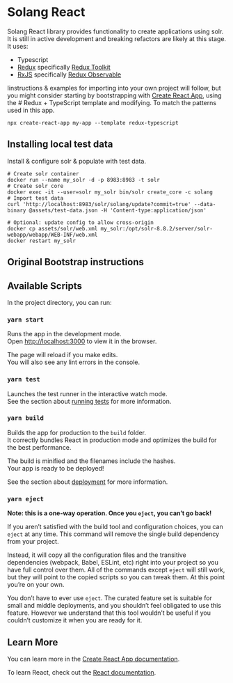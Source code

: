 # Solang React 


Solang React library provides functionality to create applications using solr. It is still in active development and 
breaking refactors are likely at this stage. It uses:
* Typescript
* [Redux](https://redux.js.org/) specifically [Redux Toolkit](https://redux-toolkit.js.org/)
* [RxJS](https://rxjs.dev/) specifically [Redux Observable](https://redux-observable.js.org/)

Iinstructions & examples for importing into your own project will follow, but you might consider starting by bootstrapping with 
[Create React App](https://github.com/facebook/create-react-app), using the # Redux + TypeScript template and modifying.
To match the patterns used in this app. 

```shell
npx create-react-app my-app --template redux-typescript 
```


## Installing local test data

Install & configure solr & populate with test data. 

```shell
# Create solr container
docker run --name my_solr -d -p 8983:8983 -t solr
# Create solr core
docker exec -it --user=solr my_solr bin/solr create_core -c solang
# Import test data
curl 'http://localhost:8983/solr/solang/update?commit=true' --data-binary @assets/test-data.json -H 'Content-type:application/json'

# Optional: update config to allow cross-origin
docker cp assets/solr/web.xml my_solr:/opt/solr-8.8.2/server/solr-webapp/webapp/WEB-INF/web.xml
docker restart my_solr

```

## Original Bootstrap instructions 


## Available Scripts

In the project directory, you can run:

### `yarn start`

Runs the app in the development mode.<br />
Open [http://localhost:3000](http://localhost:3000) to view it in the browser.

The page will reload if you make edits.<br />
You will also see any lint errors in the console.

### `yarn test`

Launches the test runner in the interactive watch mode.<br />
See the section about [running tests](https://facebook.github.io/create-react-app/docs/running-tests) for more information.

### `yarn build`

Builds the app for production to the `build` folder.<br />
It correctly bundles React in production mode and optimizes the build for the best performance.

The build is minified and the filenames include the hashes.<br />
Your app is ready to be deployed!

See the section about [deployment](https://facebook.github.io/create-react-app/docs/deployment) for more information.

### `yarn eject`

**Note: this is a one-way operation. Once you `eject`, you can’t go back!**

If you aren’t satisfied with the build tool and configuration choices, you can `eject` at any time. This command will remove the single build dependency from your project.

Instead, it will copy all the configuration files and the transitive dependencies (webpack, Babel, ESLint, etc) right into your project so you have full control over them. All of the commands except `eject` will still work, but they will point to the copied scripts so you can tweak them. At this point you’re on your own.

You don’t have to ever use `eject`. The curated feature set is suitable for small and middle deployments, and you shouldn’t feel obligated to use this feature. However we understand that this tool wouldn’t be useful if you couldn’t customize it when you are ready for it.

## Learn More

You can learn more in the [Create React App documentation](https://facebook.github.io/create-react-app/docs/getting-started).

To learn React, check out the [React documentation](https://reactjs.org/).

